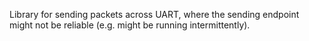 Library for sending packets across UART, where the sending endpoint might not
be reliable (e.g.  might be running intermittently).
